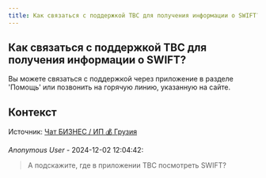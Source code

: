 ```yaml
---
title: Как связаться с поддержкой ТВС для получения информации о SWIFT?
---
```


## Как связаться с поддержкой ТВС для получения информации о SWIFT?

Вы можете связаться с поддержкой через приложение в разделе 'Помощь' или позвонить на горячую линию, указанную на сайте.

## Контекст

Источник: [Чат БИЗНЕС / ИП 💰 Грузия](https://t.me/ip_ge)

_Anonymous User_ - 2024-12-02 12:04:42:

> А подскажите,  где в приложении ТВС посмотреть SWIFT?
